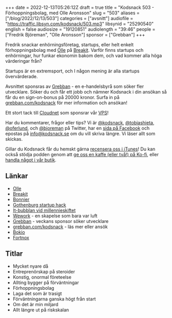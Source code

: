 +++
date = 2022-12-13T05:26:12Z
draft = true
title = "Kodsnack 503 - Förhoppningsbolag, med Olle Aronsson"
slug = "503"
aliases = ["/blog/2022/12/13/503"]
categories = ["avsnitt"]
audiofile = "https://traffic.libsyn.com/kodsnack/503.mp3"
libsynid = "25290540"
english = false
audiosize = "19120851"
audiolength = "39:46"
people = ["Fredrik Björeman", "Olle Aronsson"]
sponsor = ["Grebban"]
+++

Fredrik snackar enhörningsföretag, startups, eller helt enkelt förhoppningsbolag med [Olle](https://twitter.com/ollearonsson) på [Breakit](https://www.breakit.se/). Varför finns startups och enhörningar, hur funkar ekonomin bakom dem, och vad kommer alla höga värderingar från?

Startups är en extremsport, och I någon mening är alla startups övervärderade.

Avsnittet sponsras av [Grebban](https://www.grebban.com/kodsnack) - en e-handelsbyrå som söker fler utvecklare. Söker du och får ett jobb och nämner Kodsnack i din ansökan så får du en sign-on-bonus på 20000 kronor. Surfa in på [grebban.com/kodsnack](https://www.grebban.com/kodsnack) för mer information och ansökan!

Ett stort tack till [Cloudnet](https://www.cloudnet.se) som sponsrar vår [VPS](https://en.wikipedia.org/wiki/Virtual_private_server)!

Har du kommentarer, frågor eller tips? Vi är [@kodsnack](https://www.twitter.com/kodsnack), [@tobiashieta](https://www.twitter.com/tobiashieta), [@oferlund](https://www.twitter.com/oferlund), och [@bjoreman](https://www.twitter.com/bjoreman) på Twitter, har en [sida på Facebook](https://www.facebook.com/kodsnack) och epostas på [info@kodsnack.se](mailto:info@kodsnack.se) om du vill skriva längre. Vi läser allt som skickas.

Gillar du Kodsnack får du hemskt gärna [recensera oss i iTunes](https://itunes.apple.com/se/podcast/kodsnack/id561631498?l=en)! Du kan också stödja podden genom att <a href="https://ko-fi.com/kodsnack" rel="payment">ge oss en kaffe (eller två!) på Ko-fi</a>, eller [handla något i vår butik](https://shop.spreadshirt.se/kodsnack/).

## Länkar ##
* [Olle](https://twitter.com/ollearonsson)
* [Breakit](https://www.breakit.se/)
* [Bonnier](https://sv.wikipedia.org/wiki/Bonnierkoncernen)
* [Gothenburg startup hack](http://www.gbgstartuphack.com/)
* [It-bubblan vid millennieskiftet](https://sv.wikipedia.org/wiki/IT-bubblan)
* [Wework](https://en.wikipedia.org/wiki/WeWork) - en skapelse som bara var luft
* [Grebban](https://www.grebban.com/kodsnack) - veckans sponsor söker utvecklare
* [grebban.com/kodsnack](https://www.grebban.com/kodsnack) - läs mer eller ansök
* [Bokio](https://www.bokio.se/)
* [Fortnox](https://www.fortnox.se/)

## Titlar ##
* Mycket nyare då
* Entreprenörskap på steroider
* Konstig, onormal företeelse
* Allting bygger på förväntningar
* Förhoppningsbolag
* Laga det som är trasigt
* Förväntningarna ganska högt från start
* Om det är min miljard
* Allt längre ut på riskskalan